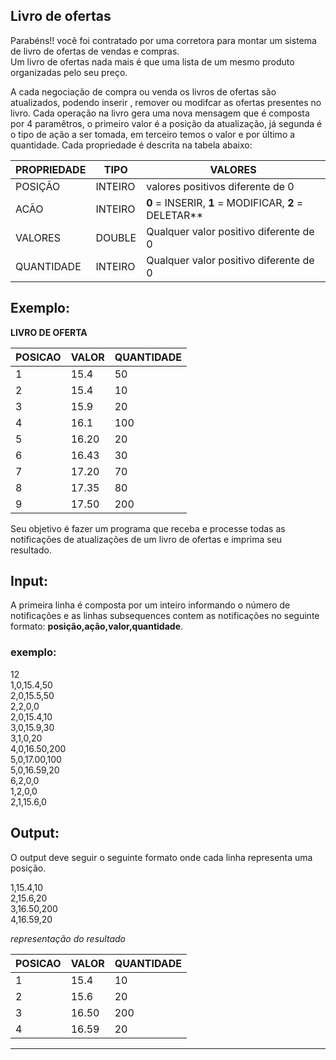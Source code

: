 ## Livro de ofertas

Parabéns!! você foi contratado por uma corretora para montar  um sistema de livro de ofertas de vendas e compras.  
Um livro de ofertas nada mais é que uma lista de um mesmo produto organizadas pelo seu preço.

A cada negociação de compra ou venda  os livros de ofertas são atualizados, podendo inserir , remover ou modifcar as ofertas presentes no livro. 
Cada operação na livro gera uma nova mensagem que é composta por 4 paramêtros, o primeiro valor é a posição da atualização, já segunda é o tipo de ação a ser tomada, em  terceiro temos o valor e por último a quantidade. Cada propriedade é descrita na tabela abaixo:


PROPRIEDADE  |  TIPO    |    VALORES
-------------|----------|------------
POSIÇÃO      |   INTEIRO   |  valores positivos diferente de 0
ACÃO         |   INTEIRO   |  **0** = INSERIR, **1** = MODIFICAR, **2** = DELETAR**
VALORES      |   DOUBLE    |  Qualquer valor positivo diferente de 0
QUANTIDADE   |   INTEIRO   |  Qualquer valor positivo diferente de 0


## Exemplo:

**LIVRO DE OFERTA**

POSICAO | VALOR | QUANTIDADE 
--------|-------|------------
1       | 15.4  | 50         
2       | 15.4  | 10         
3       | 15.9  | 20         
4       | 16.1  | 100        
5       | 16.20 | 20         
6       | 16.43 | 30         
7       | 17.20 | 70         
8       | 17.35 | 80         
9       | 17.50 | 200         

Seu objetivo é fazer um programa que receba e processe todas as notificações de atualizações de um livro de ofertas e imprima seu resultado.

## Input:
A primeira linha é composta por um inteiro informando o número de notificações e as linhas subsequences contem as notificações no seguinte formato: **posição,ação,valor,quantidade**.

### exemplo:
12\
1,0,15.4,50\
2,0,15.5,50\
2,2,0,0\
2,0,15.4,10\
3,0,15.9,30\
3,1,0,20\
4,0,16.50,200\
5,0,17.00,100\
5,0,16.59,20\
6,2,0,0\
1,2,0,0\
2,1,15.6,0

## Output:
O output deve seguir o seguinte formato onde cada linha representa uma posição.

1,15.4,10\
2,15.6,20\
3,16.50,200\
4,16.59,20


*representação do resultado*

POSICAO | VALOR | QUANTIDADE 
--------|-------|------------
1       | 15.4  | 10         
2       | 15.6  | 20         
3       | 16.50 | 200
4       | 16.59 | 20   



-----------------------------------------------------------------------------------------------------------------------------
